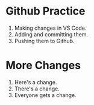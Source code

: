 # Github Practice
1. Making changes in VS Code.
2. Adding and committing them.
3. Pushing them to Github. 
# More Changes
1. Here's a change.
2. There's a change.
3. Everyone gets a change.